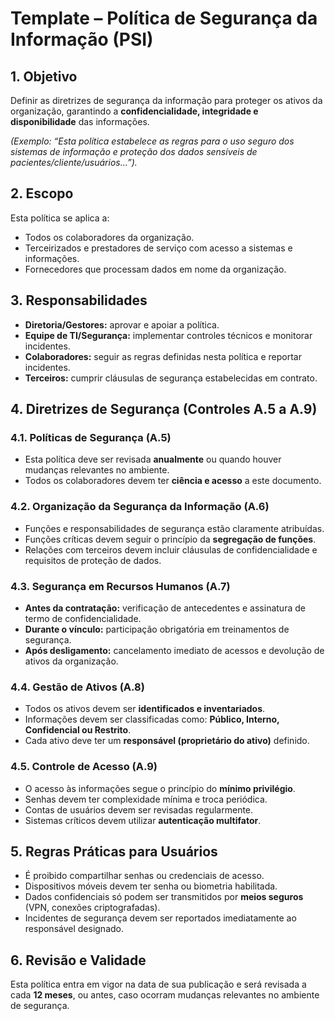 # Template – Política de Segurança da Informação (PSI)

## 1. Objetivo

Definir as diretrizes de segurança da informação para proteger os ativos da organização, garantindo a **confidencialidade, integridade e disponibilidade** das informações.

*(Exemplo: “Esta política estabelece as regras para o uso seguro dos sistemas de informação e proteção dos dados sensíveis de pacientes/cliente/usuários...”).*


## 2. Escopo

Esta política se aplica a:

* Todos os colaboradores da organização.
* Terceirizados e prestadores de serviço com acesso a sistemas e informações.
* Fornecedores que processam dados em nome da organização.


## 3. Responsabilidades

* **Diretoria/Gestores:** aprovar e apoiar a política.
* **Equipe de TI/Segurança:** implementar controles técnicos e monitorar incidentes.
* **Colaboradores:** seguir as regras definidas nesta política e reportar incidentes.
* **Terceiros:** cumprir cláusulas de segurança estabelecidas em contrato.


## 4. Diretrizes de Segurança (Controles A.5 a A.9)

### 4.1. Políticas de Segurança (A.5)

* Esta política deve ser revisada **anualmente** ou quando houver mudanças relevantes no ambiente.
* Todos os colaboradores devem ter **ciência e acesso** a este documento.


### 4.2. Organização da Segurança da Informação (A.6)

* Funções e responsabilidades de segurança estão claramente atribuídas.
* Funções críticas devem seguir o princípio da **segregação de funções**.
* Relações com terceiros devem incluir cláusulas de confidencialidade e requisitos de proteção de dados.


### 4.3. Segurança em Recursos Humanos (A.7)

* **Antes da contratação:** verificação de antecedentes e assinatura de termo de confidencialidade.
* **Durante o vínculo:** participação obrigatória em treinamentos de segurança.
* **Após desligamento:** cancelamento imediato de acessos e devolução de ativos da organização.


### 4.4. Gestão de Ativos (A.8)

* Todos os ativos devem ser **identificados e inventariados**.
* Informações devem ser classificadas como: **Público, Interno, Confidencial ou Restrito**.
* Cada ativo deve ter um **responsável (proprietário do ativo)** definido.


### 4.5. Controle de Acesso (A.9)

* O acesso às informações segue o princípio do **mínimo privilégio**.
* Senhas devem ter complexidade mínima e troca periódica.
* Contas de usuários devem ser revisadas regularmente.
* Sistemas críticos devem utilizar **autenticação multifator**.


## 5. Regras Práticas para Usuários

* É proibido compartilhar senhas ou credenciais de acesso.
* Dispositivos móveis devem ter senha ou biometria habilitada.
* Dados confidenciais só podem ser transmitidos por **meios seguros** (VPN, conexões criptografadas).
* Incidentes de segurança devem ser reportados imediatamente ao responsável designado.


## 6. Revisão e Validade

Esta política entra em vigor na data de sua publicação e será revisada a cada **12 meses**, ou antes, caso ocorram mudanças relevantes no ambiente de segurança.